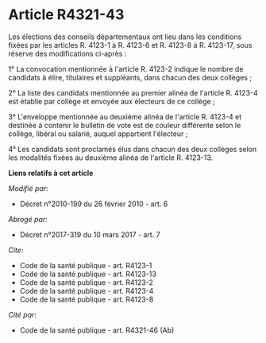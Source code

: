 # Article R4321-43

Les élections des conseils départementaux ont lieu dans les conditions fixées par les articles R. 4123-1 à R. 4123-6 et R.
4123-8 à R. 4123-17, sous réserve des modifications ci-après : 

1° La convocation mentionnée à l'article R. 4123-2 indique le nombre de candidats à élire, titulaires et suppléants, dans
chacun des deux collèges ; 

2° La liste des candidats mentionnée au premier alinéa de l'article R. 4123-4 est établie par collège et envoyée aux
électeurs de ce collège ; 

3° L'enveloppe mentionnée au deuxième alinéa de l'article R. 4123-4 et destinée à contenir le bulletin de vote est de couleur
différente selon le collège, libéral ou salarié, auquel appartient l'électeur ; 

4° Les candidats sont proclamés élus dans chacun des deux collèges selon les modalités fixées au deuxième alinéa de l'article
R. 4123-13.

**Liens relatifs à cet article**

_Modifié par_:

  - Décret n°2010-199 du 26 février 2010 - art. 6

_Abrogé par_:

  - Décret n°2017-319 du 10 mars 2017 - art. 7

_Cite_:

  - Code de la santé publique - art. R4123-1
  - Code de la santé publique - art. R4123-13
  - Code de la santé publique - art. R4123-2
  - Code de la santé publique - art. R4123-4
  - Code de la santé publique - art. R4123-8

_Cité par_:

  - Code de la santé publique - art. R4321-46 (Ab)
